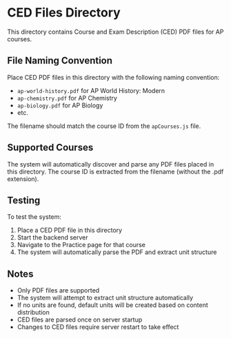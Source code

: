 # CED Files Directory

This directory contains Course and Exam Description (CED) PDF files for AP courses.

## File Naming Convention

Place CED PDF files in this directory with the following naming convention:
- `ap-world-history.pdf` for AP World History: Modern
- `ap-chemistry.pdf` for AP Chemistry
- `ap-biology.pdf` for AP Biology
- etc.

The filename should match the course ID from the `apCourses.js` file.

## Supported Courses

The system will automatically discover and parse any PDF files placed in this directory. The course ID is extracted from the filename (without the .pdf extension).

## Testing

To test the system:
1. Place a CED PDF file in this directory
2. Start the backend server
3. Navigate to the Practice page for that course
4. The system will automatically parse the PDF and extract unit structure

## Notes

- Only PDF files are supported
- The system will attempt to extract unit structure automatically
- If no units are found, default units will be created based on content distribution
- CED files are parsed once on server startup
- Changes to CED files require server restart to take effect
